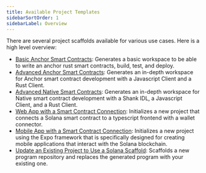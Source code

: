 ```yaml
---
title: Available Project Templates
sidebarSortOrder: 1
sidebarLabel: Overview
---
```


There are several project scaffolds available for various use cases. Here is a
high level overview:

- [Basic Anchor Smart Contracts](anchor-init.md): Generates a basic workspace to
  be able to write an anchor rust smart contracts, build, test, and deploy.
- [Advanced Anchor Smart Contracts](advanced-anchor.md): Generates an in-depth
  workspace for Anchor smart contract development with a Javascript Client and a
  Rust Client.
- [Advanced Native Smart Contracts](advanced-native.md): Generates an in-depth
  workspace for Native smart contract development with a Shank IDL, a Javascript
  Client, and a Rust Client.
- [Web App with a Smart Contract Connection](web-app.md): Initializes a new
  project that connects a Solana smart contract to a typescript frontend with a
  wallet connector.
- [Mobile App with a Smart Contract Connection](mobile-app.md): Initializes a
  new project using the Expo framework that is specifically designed for
  creating mobile applications that interact with the Solana blockchain.
- [Update an Existing Project to Use a Solana Scaffold](existing-project.md):
  Scaffolds a new program repository and replaces the generated program with
  your existing one.
